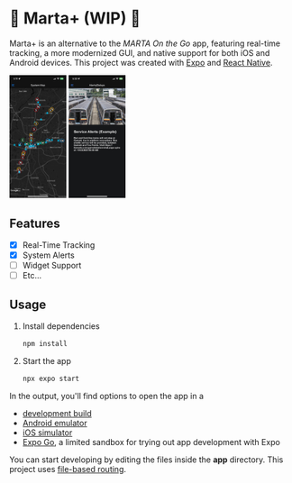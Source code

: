 # 🚂 Marta+ (WIP) 🚂

Marta+ is an alternative to the *MARTA On the Go* app, featuring real-time tracking, a more modernized GUI, and native support for both iOS and Android devices. This project was created with [Expo](https://expo.dev) and [React Native](https://reactnative.dev/).

<img src="assets/readme/map.png" width="20%"></img> <img src="assets/readme/alerts.png" width="20%"></img>

## Features
- [x] Real-Time Tracking
- [x] System Alerts
- [ ] Widget Support
- [ ] Etc...

## Usage

1. Install dependencies

   ```bash
   npm install
   ```

2. Start the app

   ```bash
   npx expo start
   ```

In the output, you'll find options to open the app in a

- [development build](https://docs.expo.dev/develop/development-builds/introduction/)
- [Android emulator](https://docs.expo.dev/workflow/android-studio-emulator/)
- [iOS simulator](https://docs.expo.dev/workflow/ios-simulator/)
- [Expo Go](https://expo.dev/go), a limited sandbox for trying out app development with Expo

You can start developing by editing the files inside the **app** directory. This project uses [file-based routing](https://docs.expo.dev/router/introduction).
